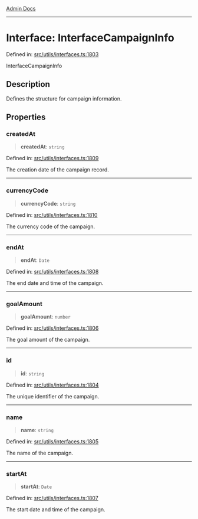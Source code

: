 [Admin Docs](/)

***

# Interface: InterfaceCampaignInfo

Defined in: [src/utils/interfaces.ts:1803](https://github.com/PalisadoesFoundation/talawa-admin/blob/main/src/utils/interfaces.ts#L1803)

InterfaceCampaignInfo

## Description

Defines the structure for campaign information.

## Properties

### createdAt

> **createdAt**: `string`

Defined in: [src/utils/interfaces.ts:1809](https://github.com/PalisadoesFoundation/talawa-admin/blob/main/src/utils/interfaces.ts#L1809)

The creation date of the campaign record.

***

### currencyCode

> **currencyCode**: `string`

Defined in: [src/utils/interfaces.ts:1810](https://github.com/PalisadoesFoundation/talawa-admin/blob/main/src/utils/interfaces.ts#L1810)

The currency code of the campaign.

***

### endAt

> **endAt**: `Date`

Defined in: [src/utils/interfaces.ts:1808](https://github.com/PalisadoesFoundation/talawa-admin/blob/main/src/utils/interfaces.ts#L1808)

The end date and time of the campaign.

***

### goalAmount

> **goalAmount**: `number`

Defined in: [src/utils/interfaces.ts:1806](https://github.com/PalisadoesFoundation/talawa-admin/blob/main/src/utils/interfaces.ts#L1806)

The goal amount of the campaign.

***

### id

> **id**: `string`

Defined in: [src/utils/interfaces.ts:1804](https://github.com/PalisadoesFoundation/talawa-admin/blob/main/src/utils/interfaces.ts#L1804)

The unique identifier of the campaign.

***

### name

> **name**: `string`

Defined in: [src/utils/interfaces.ts:1805](https://github.com/PalisadoesFoundation/talawa-admin/blob/main/src/utils/interfaces.ts#L1805)

The name of the campaign.

***

### startAt

> **startAt**: `Date`

Defined in: [src/utils/interfaces.ts:1807](https://github.com/PalisadoesFoundation/talawa-admin/blob/main/src/utils/interfaces.ts#L1807)

The start date and time of the campaign.
